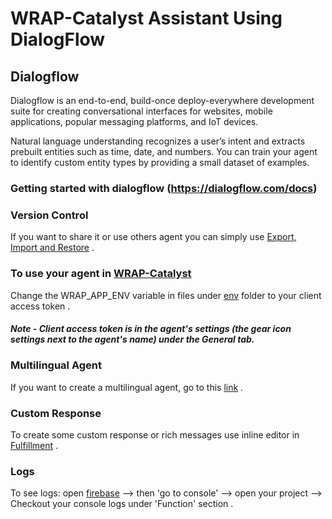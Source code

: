 # WRAP-Catalyst Assistant Using DialogFlow

## Dialogflow

Dialogflow is an end-to-end, build-once deploy-everywhere development suite for creating conversational interfaces for websites, mobile applications, popular messaging platforms, and IoT devices.

Natural language understanding recognizes a user’s intent and extracts prebuilt entities such as time, date, and numbers. You can train your agent to identify custom entity types by providing a small dataset of examples.

### Getting started with dialogflow (https://dialogflow.com/docs)

### Version Control 
If you want to share it or use others agent you can simply use  [Export, Import and Restore](https://dialogflow.com/docs/agents/export-import-restore)  . 

### To use your agent in [WRAP-Catalyst](https://github.com/weathernews/WRAP-Catalyst/tree/prajjwal_chatbot/)
Change the WRAP_APP_ENV variable in files under [env](https://github.com/weathernews/WRAP-Catalyst/tree/prajjwal_chatbot/env) folder to your client access token . 
##### Note - Client access token is in the agent's settings (the gear icon settings next to the agent's name) under the General tab.
### Multilingual Agent
If you want to create a multilingual agent, go to this [link](https://dialogflow.com/docs/agents/multilingual) .
### Custom Response
To create some custom response or rich messages use inline editor in [Fulfillment](https://dialogflow.com/docs/fulfillment/configure) .
### Logs 
To see logs: open [firebase](https://console.firebase.google.com) --> then 'go to console' --> open your project --> Checkout your console logs under 'Function' section . 
